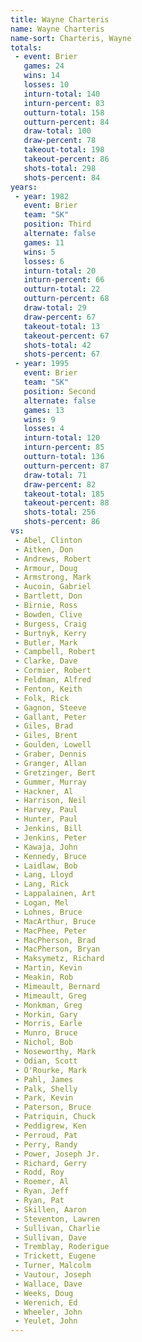 ```yaml
---
title: Wayne Charteris
name: Wayne Charteris
name-sort: Charteris, Wayne
totals:
 - event: Brier
   games: 24
   wins: 14
   losses: 10
   inturn-total: 140
   inturn-percent: 83
   outturn-total: 158
   outturn-percent: 84
   draw-total: 100
   draw-percent: 78
   takeout-total: 198
   takeout-percent: 86
   shots-total: 298
   shots-percent: 84
years:
 - year: 1982
   event: Brier
   team: "SK"
   position: Third
   alternate: false
   games: 11
   wins: 5
   losses: 6
   inturn-total: 20
   inturn-percent: 66
   outturn-total: 22
   outturn-percent: 68
   draw-total: 29
   draw-percent: 67
   takeout-total: 13
   takeout-percent: 67
   shots-total: 42
   shots-percent: 67
 - year: 1995
   event: Brier
   team: "SK"
   position: Second
   alternate: false
   games: 13
   wins: 9
   losses: 4
   inturn-total: 120
   inturn-percent: 85
   outturn-total: 136
   outturn-percent: 87
   draw-total: 71
   draw-percent: 82
   takeout-total: 185
   takeout-percent: 88
   shots-total: 256
   shots-percent: 86
vs:
 - Abel, Clinton
 - Aitken, Don
 - Andrews, Robert
 - Armour, Doug
 - Armstrong, Mark
 - Aucoin, Gabriel
 - Bartlett, Don
 - Birnie, Ross
 - Bowden, Clive
 - Burgess, Craig
 - Burtnyk, Kerry
 - Butler, Mark
 - Campbell, Robert
 - Clarke, Dave
 - Cormier, Robert
 - Feldman, Alfred
 - Fenton, Keith
 - Folk, Rick
 - Gagnon, Steeve
 - Gallant, Peter
 - Giles, Brad
 - Giles, Brent
 - Goulden, Lowell
 - Graber, Dennis
 - Granger, Allan
 - Gretzinger, Bert
 - Gummer, Murray
 - Hackner, Al
 - Harrison, Neil
 - Harvey, Paul
 - Hunter, Paul
 - Jenkins, Bill
 - Jenkins, Peter
 - Kawaja, John
 - Kennedy, Bruce
 - Laidlaw, Bob
 - Lang, Lloyd
 - Lang, Rick
 - Lappalainen, Art
 - Logan, Mel
 - Lohnes, Bruce
 - MacArthur, Bruce
 - MacPhee, Peter
 - MacPherson, Brad
 - MacPherson, Bryan
 - Maksymetz, Richard
 - Martin, Kevin
 - Meakin, Rob
 - Mimeault, Bernard
 - Mimeault, Greg
 - Monkman, Greg
 - Morkin, Gary
 - Morris, Earle
 - Munro, Bruce
 - Nichol, Bob
 - Noseworthy, Mark
 - Odian, Scott
 - O'Rourke, Mark
 - Pahl, James
 - Palk, Shelly
 - Park, Kevin
 - Paterson, Bruce
 - Patriquin, Chuck
 - Peddigrew, Ken
 - Perroud, Pat
 - Perry, Randy
 - Power, Joseph Jr.
 - Richard, Gerry
 - Rodd, Roy
 - Roemer, Al
 - Ryan, Jeff
 - Ryan, Pat
 - Skillen, Aaron
 - Steventon, Lawren
 - Sullivan, Charlie
 - Sullivan, Dave
 - Tremblay, Roderigue
 - Trickett, Eugene
 - Turner, Malcolm
 - Vautour, Joseph
 - Wallace, Dave
 - Weeks, Doug
 - Werenich, Ed
 - Wheeler, John
 - Yeulet, John
---
```

